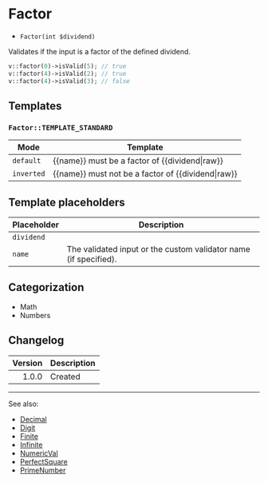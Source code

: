 # Factor

- `Factor(int $dividend)`

Validates if the input is a factor of the defined dividend.

```php
v::factor(0)->isValid(5); // true
v::factor(4)->isValid(2); // true
v::factor(4)->isValid(3); // false
```

## Templates

### `Factor::TEMPLATE_STANDARD`

| Mode       | Template                                               |
|------------|--------------------------------------------------------|
| `default`  | {{name}} must be a factor of {{dividend&#124;raw}}     |
| `inverted` | {{name}} must not be a factor of {{dividend&#124;raw}} |

## Template placeholders

| Placeholder | Description                                                      |
|-------------|------------------------------------------------------------------|
| `dividend`  |                                                                  |
| `name`      | The validated input or the custom validator name (if specified). |

## Categorization

- Math
- Numbers

## Changelog

| Version | Description |
|--------:|-------------|
|   1.0.0 | Created     |

***
See also:

- [Decimal](Decimal.md)
- [Digit](Digit.md)
- [Finite](Finite.md)
- [Infinite](Infinite.md)
- [NumericVal](NumericVal.md)
- [PerfectSquare](PerfectSquare.md)
- [PrimeNumber](PrimeNumber.md)
